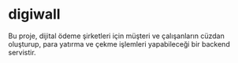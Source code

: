 # digiwall
Bu proje, dijital ödeme şirketleri için müşteri ve çalışanların cüzdan oluşturup, para yatırma ve çekme işlemleri yapabileceği bir backend servistir.
